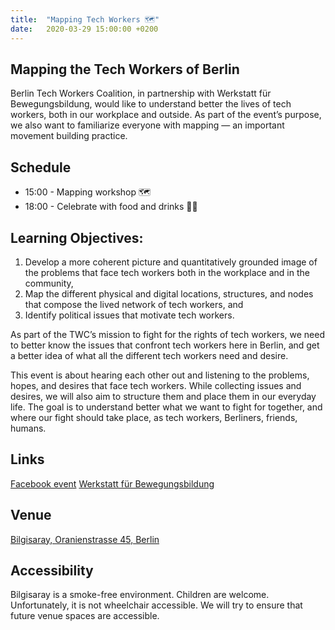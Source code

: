 ```yaml
---
title:  "Mapping Tech Workers 🗺"
date:   2020-03-29 15:00:00 +0200
---
```


## Mapping the Tech Workers of Berlin

Berlin Tech Workers Coalition, in partnership with Werkstatt für Bewegungsbildung, would like to understand better the lives of tech workers, both in our workplace and outside. As part of the event’s purpose, we also want to familiarize everyone with mapping — an important movement building practice.


## Schedule

* 15:00 - Mapping workshop 🗺
* 18:00 - Celebrate with food and drinks 🍾🥐

## Learning Objectives:
1. Develop a more coherent picture and quantitatively grounded image of the problems that face tech workers both in the workplace and in the community,
2. Map the different physical and digital locations, structures, and nodes that compose the lived network of tech workers, and
3. Identify political issues that motivate tech workers.

As part of the TWC’s mission to fight for the rights of tech workers, we need to better know the issues that confront tech workers here in Berlin, and get a better idea of what all the different tech workers need and desire.

This event is about hearing each other out and listening to the problems, hopes, and desires that face tech workers. While collecting issues and desires, we will also aim to structure them and place them in our everyday life. The goal is to understand better what we want to fight for together, and where our fight should take place, as tech workers, Berliners, friends, humans.

## Links

[Facebook event](https://www.facebook.com/events/245245489842030/)
[Werkstatt für Bewegungsbildung](https://werkstattbewegungsbildung.com/curriculum/)

## Venue

[Bilgisaray, Oranienstrasse 45, Berlin](https://www.google.com/maps/place/Bilgisaray/@52.499971,13.4204474,17z/data=!3m1!4b1!4m5!3m4!1s0x47a84e34f7d3f0db:0x4a368a3631962abc!8m2!3d52.499971!4d13.4226362)


## Accessibility

Bilgisaray is a smoke-free environment. Children are welcome. Unfortunately, it is not wheelchair accessible. We will try to ensure that future venue spaces are accessible.
